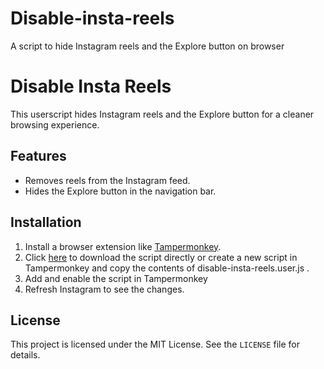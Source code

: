 # Disable-insta-reels
A script to hide Instagram reels and the Explore button on browser
# Disable Insta Reels

This userscript hides Instagram reels and the Explore button for a cleaner browsing experience.

## Features
- Removes reels from the Instagram feed.
- Hides the Explore button in the navigation bar.

## Installation
1. Install a browser extension like [Tampermonkey](https://www.tampermonkey.net/).
2. Click [here](https://github.com/akm2006/Disable-insta-reels/blob/main/hide-instagram-reels-and-explore.user.js) to download the script directly or create a new script in Tampermonkey and copy the contents of disable-insta-reels.user.js .
3. Add and enable the script in Tampermonkey
4. Refresh Instagram to see the changes.

## License
This project is licensed under the MIT License. See the `LICENSE` file for details.
